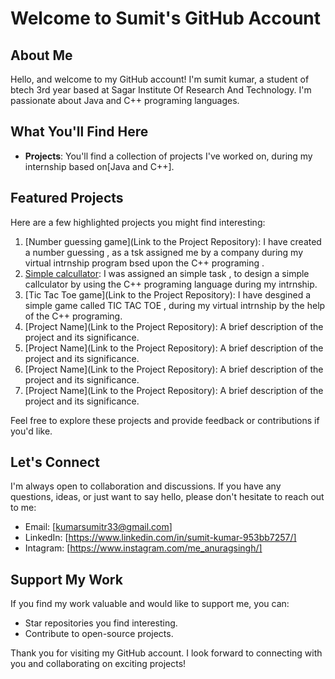 # Welcome to Sumit's GitHub Account

## About Me

Hello, and welcome to my GitHub account! I'm sumit kumar, a student of btech 3rd year based at Sagar Institute Of Research And Technology. I'm passionate about 
Java and C++ programing languages.

## What You'll Find Here

- **Projects**: You'll find a collection of projects I've worked on, during my internship based on[Java and C++].

## Featured Projects

Here are a few highlighted projects you might find interesting:

1. [Number guessing game](Link to the Project Repository): I have created a number guessing , as a tsk assigned me by a company during my virtual intrnship program bsed upon the C++ programing .
2. [Simple calcullator](https://github.com/Sumitkumar033/codsoft/commit/8f7482a277334a06eee5e711d81a8613c669e168): I was assigned an simple task , to design a simple callculator by using the C++ programing language during my intrnship.
3. [Tic Tac Toe game](Link to the Project Repository): I have desgined a simple game called TIC TAC TOE , during my virtual intrnship by the help of the C++ programing.
4. [Project Name](Link to the Project Repository): A brief description of the project and its significance.
5. [Project Name](Link to the Project Repository): A brief description of the project and its significance.
6. [Project Name](Link to the Project Repository): A brief description of the project and its significance.
7. [Project Name](Link to the Project Repository): A brief description of the project and its significance.


Feel free to explore these projects and provide feedback or contributions if you'd like.

## Let's Connect

I'm always open to collaboration and discussions. If you have any questions, ideas, or just want to say hello, please don't hesitate to reach out to me:

- Email: [kumarsumitr33@gmail.com]
- LinkedIn: [https://www.linkedin.com/in/sumit-kumar-953bb7257/]
- Intagram: [https://www.instagram.com/me_anuragsingh/]

## Support My Work

If you find my work valuable and would like to support me, you can:

- Star repositories you find interesting.
- Contribute to open-source projects.

Thank you for visiting my GitHub account. I look forward to connecting with you and collaborating on exciting projects!




